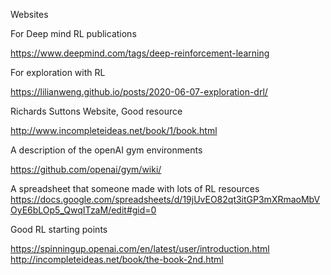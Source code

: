 Websites

For Deep mind RL publications

https://www.deepmind.com/tags/deep-reinforcement-learning

For exploration with RL

https://lilianweng.github.io/posts/2020-06-07-exploration-drl/

Richards Suttons Website, Good resource

http://www.incompleteideas.net/book/1/book.html

A description of the openAI gym environments

https://github.com/openai/gym/wiki/

A spreadsheet that someone made with lots of RL resources
https://docs.google.com/spreadsheets/d/19jUvEO82qt3itGP3mXRmaoMbVOyE6bLOp5_QwqITzaM/edit#gid=0

Good RL starting points

https://spinningup.openai.com/en/latest/user/introduction.html
http://incompleteideas.net/book/the-book-2nd.html


